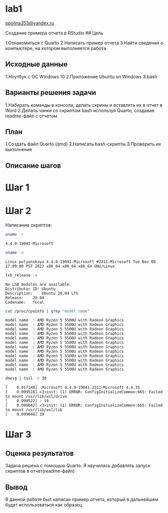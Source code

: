 lab1
================
ppolina353@yandex.ru

Создание примера отчета в RStudio \## Цель

1.Ознакомиться с Quarto 2.Написать пример отчета 3.Найти сведения о
компьютере, на котором выполняется работа

## Исходные данные

1.Ноутбук с ОС Windows 10 2.Приложение Ubuntu on Windows 3.bash

## Варианты решения задачи

1.Набирать команды в консоли, делать скрины и вставлять их в отчет в
Word 2.Делать чанки со скриптом bash используя Quarto, создавая
readme-файл с отчетом

## План

1.Создать файл Quarto (qmd) 2.Написать bash-скрипты 3.Проверить их
выполнение

## Описание шагов

# Шаг 1

# Шаг 2

Написание скриптов:

``` bash
uname -r
```

    4.4.0-19041-Microsoft

``` bash
uname -a
```

    Linux polyanskaya 4.4.0-19041-Microsoft #2311-Microsoft Tue Nov 08 17:09:00 PST 2022 x86_64 x86_64 x86_64 GNU/Linux

``` bash
lsb_release -a
```

    No LSB modules are available.
    Distributor ID: Ubuntu
    Description:    Ubuntu 20.04 LTS
    Release:    20.04
    Codename:   focal

``` bash
cat /proc/cpuinfo | grep "model name"
```

    model name  : AMD Ryzen 5 5500U with Radeon Graphics         
    model name  : AMD Ryzen 5 5500U with Radeon Graphics         
    model name  : AMD Ryzen 5 5500U with Radeon Graphics         
    model name  : AMD Ryzen 5 5500U with Radeon Graphics         
    model name  : AMD Ryzen 5 5500U with Radeon Graphics         
    model name  : AMD Ryzen 5 5500U with Radeon Graphics         
    model name  : AMD Ryzen 5 5500U with Radeon Graphics         
    model name  : AMD Ryzen 5 5500U with Radeon Graphics         
    model name  : AMD Ryzen 5 5500U with Radeon Graphics         
    model name  : AMD Ryzen 5 5500U with Radeon Graphics         
    model name  : AMD Ryzen 5 5500U with Radeon Graphics         
    model name  : AMD Ryzen 5 5500U with Radeon Graphics         

``` bash
dmesg | tail -n 30
```

    [    0.017148]  Microsoft 4.4.0-19041.2311-Microsoft 4.4.35
    [    0.099516] <3>init: (1) ERROR: ConfigInitializeCommon:665: Failed to mount /usr/lib/wsl/drive
    [    0.099522] : 19
    [    0.099642] <3>init: (1) ERROR: ConfigInitializeCommon:665: Failed to mount /usr/lib/wsl/lib
    [    0.099646] 19

# Шаг 3

## Оценка результатов

Задача решена с помощью Quarto. Я научилась добавлять запуск скриптов в
отчет(readme-файл)

## Вывод

В данной работе был написан пример отчета, который в дальнейшем будет
использоваться как образец
